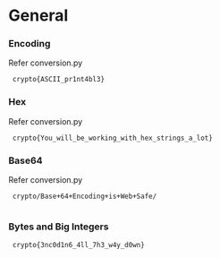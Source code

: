 # General
### Encoding
 Refer conversion.py
```
 crypto{ASCII_pr1nt4bl3}
```  
### Hex
Refer conversion.py
```
 crypto{You_will_be_working_with_hex_strings_a_lot}
```
### Base64
Refer conversion.py
```
 crypto/Base+64+Encoding+is+Web+Safe/
 
```
### Bytes and Big Integers
```
 crypto{3nc0d1n6_4ll_7h3_w4y_d0wn}
```

